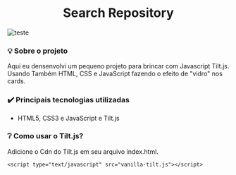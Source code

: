 <h1 align="center">Search Repository </h1>

![teste](search.gif)

### :bulb:	Sobre o projeto
<p>Aqui eu densenvolvi um pequeno projeto para brincar com Javascript Tilt.js. Usando Também HTML, CSS e JavaScript fazendo o efeito de "vidro" nos cards.</p>

### :heavy_check_mark: Principais tecnologias utilizadas

* HTML5, CSS3 e JavaScript e Tilt.js



### :grey_question: Como usar o Tilt.js?

Adicione o Cdn do Tilt.js em seu arquivo index.html.

```
<script type="text/javascript" src="vanilla-tilt.js"></script>
```
